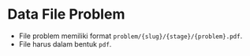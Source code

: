 # Data File Problem
- File problem memiliki format `problem/{slug}/{stage}/{problem}.pdf`.
- File harus dalam bentuk `pdf`.